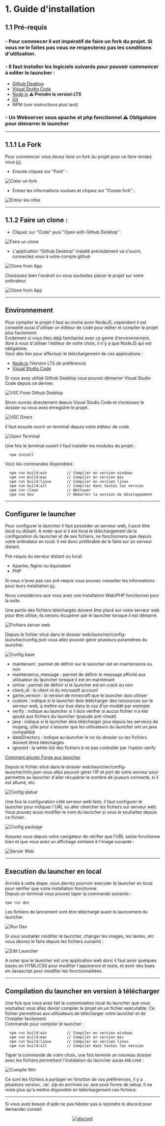 # 1. Guide d'installation

## 1.1 Pré-requis

### - Pour commecer il est impératif de faire un fork du projet. **Si vous ne le faites pas vous ne respecterez pas les conditions d'utilisation.**

### - Il faut installer les logiciels suivants pour pouvoir commencer à editer le launcher :

- [Github Desktop](https://desktop.github.com/)
- [Visual Studio Code](https://code.visualstudio.com/)
- [Node.js](https://nodejs.org/) **⚠️ Prendre la version LTS**
- [Git](https://git-scm.com/)
- NPM (voir instructions plus tard)

### - Un Webserver sous apache et php fonctionnel ⚠️ **Obligatoire pour démarrer le launcher**

___
## 1.1.1 Le Fork

Pour commencer vous devez faire un fork du projet pour ce faire rendez vous [ici](https://github.com/luuxis/Selvania-Launcher).

- Ensuite cliquez sur "Fork" :

![Créer un fork](./images/Fork.png)

- Entrez les informations voulues et cliquez sur "Create fork" :

![Entrer les infos](./images/Fork-info.png)

___
## 1.1.2 Faire un clone : 

- Cliquez sur "Code" puis "Open with Github Desktop" :

![Faire un clone](./images/Clone-github.png)


- L'application "Github Desktop" installé précédament va s'ouvrir, connectez vous à votre compte github

![Clone from App](./images/github_app_clone.png)

Choisissez bien l'endroit ou vous souhaitez placer le projet sur votre ordinateur.

![Clone from App](./images/clone_path.png)
___
## Environnement

Pour compiler le projet il faut au moins avoir NodeJS, cependant il est conseillé aussi d'utiliser un éditeur de code pour éditer et compiler le projet plus facilement.<br>
Evidement si vous êtes déjà familiarisé avec ce genre d'environnement, libre à vous d'utiliser l'éditeur de votre choix, il n'y a que NodeJS qui est obligatoire.<br>
Voici des lien pour effectuer le téléchargement de ces applications :

 - [NodeJs](https://nodejs.org/fr/) (Version LTS de préférence)
 - [Visual Studio Code](https://code.visualstudio.com)

Si vous avez utilisé Github Desktop vous pouvez démarrer Visual Studio Code depuis ce dernier.

![VSC From Github Desktop](./images/launch_vsc.png)

Sinon ouvrez directement depuis Visual Studio Code et choisissez le dossier ou vous avez enregistré le projet.

![VSC Direct](./images/from_direct_vsc.png)

Il faut ensuite ouvrir un terminal depuis votre éditeur de code.

![Open Terminal](./images/open_terminal.png)

Une fois le terminal ouvert il faut installer les modules du projet :

```console
  npm install
```

Voici les commandes disponibles :

```console
  npm run build:win         // Compiler en version windows
  npm run build:mac         // Compiler en version mac
  npm run build:linux       // Compiler en version linux
  npm run build:all         // Compiler dans toutes les version 
  npm run clean             // Néttoyer 
  npm run dev               // Démarrer la version de développement 
```
___
## Configurer le launcher

Pour configurer le launcher il faut posséder un serveur web, il peut être local ou distant. A noter que si il est local le téléchargement de la configuration du launcher et de ses fichiers, ne fonctionnera que depuis votre ordinateur en local. Il est donc préférable de le faire sur un serveur distant.

Pré-requis du serveur distant ou local:
 - Apache, Nginx ou équivalent
 - PHP

Si vous n'avez pas ces pré-requis vous pouvez consulter les informations pour leurs installation [ici](./server_web_php.md).

Nous considérons que vous avez une installation Web/PHP fonctionnel pour la suite.

Une partie des fichiers téléchargés doivent être placé sur votre serveur web pour être utilisé, ils serons récupérer par le launcher lorsque il est démarré.

![Fichiers server web](./images/fichiers_server_web.png)

Depuis le fichier situé dans le dossier web/launcher/config-launcher/config.json vous allez pouvoir gérer plusieurs paramètres du launcher.

![Config base](./images/config_base.png)

 - maintenant : permet de définir sur le launcher est en maintenance ou non
 - maintenance_message : permet de définir le message affiché aux utilisateur du launcher lorsque il est en maintenant
 - online : permet de définir si le launcher est en crack ou non
 - client_id : le client id du microsoft account
 - game_version : la version de minecraft que le launcher dois utiliser
 - custom : indique si le launcher dois télécharger des ressources sur le serveur web, à mettre sur true dans le cas d'un moddé par exemple
 - verify : indique au launcher si il dois vérifier si aucun fichier n'a été ajouté aux fichiers du launcher (pseudo anti-cheat)
 - java : indique si le launcher dois télécharger java depuis les serveurs de mojang, utile pour s'assurer que les utilisateurs du launcher ont un java compatible
 - dataDirectory : indique au launcher le no du dossier ou les fichiers doivent êtres téléchargés
 - ignored : la white-list des fichiers à ne pas controller par l'option verify

[Comment ajouter Forge aux launcher](./forge.md)

Depuis le fichier situé dans le dossier web/launcher/config-launcher/info.json vous allez pouvoir gérer l'IP et port de votre sevreur pour permettre au launcher d'aller récupérer le nombre de joueurs connecté, si il est allumé, etc.

![Config statue](./images/config_statue.png)

Une fois la configuration côté serveur web faite, il faut configurer le launcher pour indiquer l'URL où aller chercher les fichiers sur serveur web. Vous pouvez aussi modifier le nom du launcher si vous le souhaitez depuis ce fichier.

![Config package](./images/config_package.png)

Assurez vous depuis votre navigateur de vérifier que l'URL saisie fonctionne bien et que vous avez un affichage similaire à l'image suivante :

![Server Web](./images/server_web.png)

___
## Execution du launcher en local

Arrivée à cette étape, vous devrez pourvoir executer le launcher en local pour vérifier que votre installation fonctionne.<br>
Depuis un terminal vous pouvez taper la commande suivante :
```console
npm run dev
```

Les fichiers de lancement vont être téléchargé avant le launcement du launcher.

![Run Dev](./images/run_dev.png)

Si vous souhaiter modifier le launcher, changer les images, les textes, etc vous devrez le faire depuis les fichiers suivants :

![Edit Launcher](./images/edit_launcher.png)

A noter que le launcher est une application web donc il faut avoir quelques bases en HTML/CSS pour modifier l'apparence et texte, et avoir des baes en Javascript pour modifier les fonctionnalitées.

___
## Compilation du launcher en version à télécharger

Une fois que vous avez fait la customisation local du launcher que vous souhaitez vous allez devoir compiler le projet en un fichier executable. Ce fichier permettras aux utilisateurs de télécharger votre launcher et de l'installer facilement.<br>
Commande pour compiler le launcher :

```console
  npm run build:win         // Compiler en version windows
  npm run build:mac         // Compiler en version mac
  npm run build:linux       // Compiler en version linux
  npm run build:all         // Compiler dans toutes les version 
```
Taper la commande de votre choix, une fois terminé un nouveau dossier avec les fichiers permettant l'instalation du launcher auras été créé : 

![Compile Win](./images/compile_win.png)

Ce sont les fichiers à partager en fonction de vos préférences, il y a plusieurs version, .rar .zip en archives ou .exe sous forme de setup. Il ne reste plus qu'a mettre disponible en téléchargement ces fichiers.

___

Si vous avez besoin d'aide ne pas hésiter pas à rejoindre le discord pour demander conseil.
[<p align="center"><img src="https://discordapp.com/api/guilds/819729377650278420/embed.png?style=banner4" alt="discord">](https://discord.gg/e9q7Yr2cuQ) 
